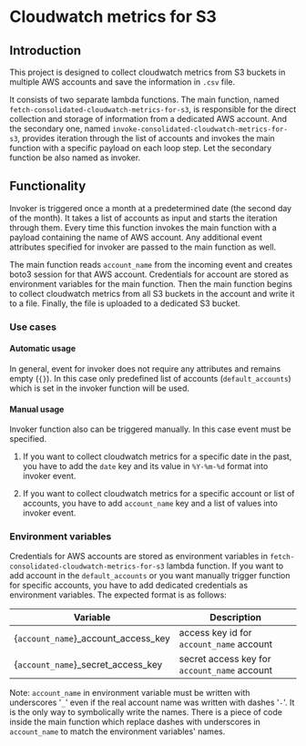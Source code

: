 # Cloudwatch metrics for S3

## Introduction

This project is designed to collect cloudwatch metrics from S3 buckets in multiple AWS accounts and save the information in `.csv` file. 

It consists of two separate lambda functions. The main function, named `fetch-consolidated-cloudwatch-metrics-for-s3`, is responsible for the direct collection and storage of information from a dedicated AWS account. And the secondary one, named `invoke-consolidated-cloudwatch-metrics-for-s3`, provides iteration through the list of accounts and invokes the main function with a specific payload on each loop step. Let the secondary function be also named as invoker.

## Functionality

Invoker is triggered once a month at a predetermined date (the second day of the month). It takes a list of accounts as input and starts the iteration through them. Every time this function invokes the main function with a payload containing the name of AWS account. Any additional event attributes specified for invoker are passed to the main function as well.

The main function reads `account_name` from the incoming event and creates boto3 session for that AWS account. Credentials for account are stored as environment variables for the main function. Then the main function begins to collect cloudwatch metrics from all S3 buckets in the account and write it to a file. Finally, the file is uploaded to a dedicated S3 bucket.

### Use cases

#### Automatic usage

In general, event for invoker does not require any attributes and remains empty (`{}`). In this case only predefined list of accounts (`default_accounts`) which is set in the invoker function will be used.

#### Manual usage

Invoker function also can be triggered manually. In this case event must be specified.

1) If you want to collect cloudwatch metrics for a specific date in the past, you have to add the `date` key and its value in `%Y-%m-%d` format into invoker event.

2) If you want to collect cloudwatch metrics for a specific account or list of accounts, you have to add `account_name` key and a list of values into invoker event.

### Environment variables

Credentials for AWS accounts are stored as environment variables in `fetch-consolidated-cloudwatch-metrics-for-s3` lambda function. If you want to add account in the `default_accounts` or you want manually trigger function for specific accounts, you have to add dedicated credentials as environment variables. The expected format is as follows:

| Variable                            | Description                                  |
| ----------------------------------- | -------------------------------------------- |
| {`account_name`}_account_access_key | access key id for `account_name` account     |
| {`account_name`}_secret_access_key  | secret access key for `account_name` account |

Note: `account_name` in environment variable must be written with underscores '`_`' even if the real account name was written with dashes '`-`'. It is the only way to symbolically write the names. There is a piece of code inside the main function which replace dashes with underscores in `account_name` to match the environment variables' names.
